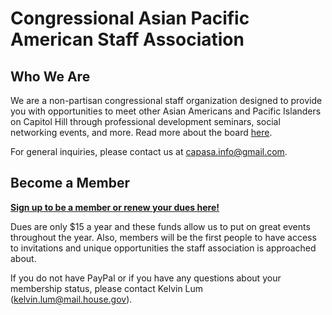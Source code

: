 
# Congressional Asian Pacific American Staff Association

## Who We Are

We are a non-partisan congressional staff organization designed to provide you with opportunities to meet other Asian Americans and Pacific Islanders on Capitol Hill through professional development seminars, social networking events, and more. Read more about the board [here](board.html).

For general inquiries, please contact us at [capasa.info@gmail.com](mailto:capasa.info@gmail.com).


## Become a Member

[**Sign up to be a member or renew your dues here!**](https://form.jotform.com/72825217993163)

Dues are only $15 a year and these funds allow us to put on great events throughout the year. Also, members will be the first people to have access to invitations and unique opportunities the staff association is approached about.

If you do not have PayPal or if you have any questions about your membership status, please contact Kelvin Lum ([kelvin.lum@mail.house.gov](mailto:kelvin.lum@mail.house.gov)). 

<script src="https://assets.juicer.io/embed.js" type="text/javascript"></script>
<link href="https://assets.juicer.io/embed.css" media="all" rel="stylesheet" type="text/css" />
<ul class="juicer-feed" data-feed-id="capasa_dc"></ul>


